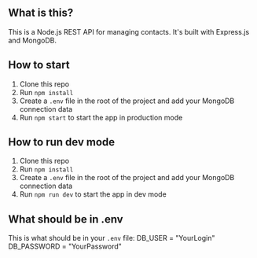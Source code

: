 ## What is this?

This is a Node.js REST API for managing contacts. It's built with Express.js and MongoDB.

## How to start

1. Clone this repo
2. Run `npm install`
3. Create a `.env` file in the root of the project and add your MongoDB connection data
4. Run `npm start` to start the app in production mode

## How to run dev mode

1. Clone this repo
2. Run `npm install`
3. Create a `.env` file in the root of the project and add your MongoDB connection data
4. Run `npm run dev` to start the app in dev mode

## What should be in .env

This is what should be in your `.env` file:
DB_USER = "YourLogin"
DB_PASSWORD = "YourPassword"
